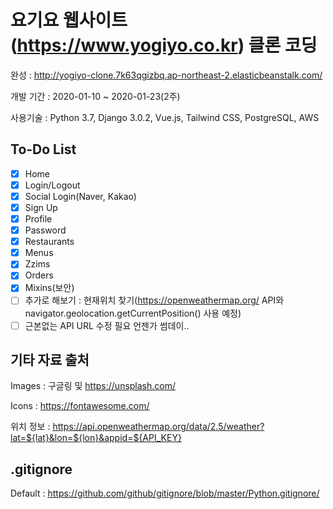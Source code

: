 # 요기요 웹사이트(https://www.yogiyo.co.kr) 클론 코딩

완성 : http://yogiyo-clone.7k63qgizbq.ap-northeast-2.elasticbeanstalk.com/

개발 기간 : 2020-01-10 ~ 2020-01-23(2주)

사용기술 : Python 3.7, Django 3.0.2, Vue.js, Tailwind CSS, PostgreSQL, AWS

## To-Do List

- [x] Home
- [x] Login/Logout
- [x] Social Login(Naver, Kakao)
- [x] Sign Up
- [x] Profile
- [x] Password
- [x] Restaurants
- [x] Menus
- [x] Zzims
- [x] Orders
- [x] Mixins(보안)
- [ ] 추가로 해보기 : 현재위치 찾기(https://openweathermap.org/ API와 navigator.geolocation.getCurrentPosition() 사용 예정)
- [ ] 근본없는 API URL 수정 필요 언젠가 썸데이..

## 기타 자료 출처

Images : 구글링 및 https://unsplash.com/

Icons : https://fontawesome.com/

위치 정보 : https://api.openweathermap.org/data/2.5/weather?lat=${lat}&lon=${lon}&appid=${API_KEY}

## .gitignore

Default : https://github.com/github/gitignore/blob/master/Python.gitignore/
